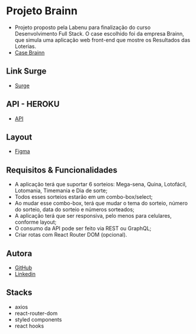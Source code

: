 # Projeto Brainn

- Projeto proposto pela Labenu para finalização do curso Desenvolvimento Full Stack. O case escolhido foi da empresa Brainn, que simula uma aplicação web front-end que mostre os Resultados das Loterias.
- [Case Brainn](https://github.com/brainnco-exs/readme-frontend)

## Link Surge
- [Surge](case-brainn-nicoly.surge.sh)

## API - HEROKU
- [API](https://brainn-api-loterias.herokuapp.com/api/v1/docs/)

## Layout
- [Figma](https://www.figma.com/file/H2qrYBCFMf4didYmxRwTxP/Brainn-Frontend-Challenge?node-id=0%3A1)

## Requisitos & Funcionalidades
- A aplicação terá que suportar 6 sorteios: Mega-sena, Quina, Lotofácil, Lotomania, Timemania e Dia de sorte;
- Todos esses sorteios estarão em um combo-box/select;
- Ao mudar esse combo-box, terá que mudar o tema do sorteio, número do sorteio, data do sorteio e números sorteados;
- A aplicação terá que ser responsiva, pelo menos para celulares, conforme layout;
- O consumo da API pode ser feito via REST ou GraphQL;
- Criar rotas com React Router DOM (opcional).

## Autora
- [GitHub](https://github.com/NicolyBarros)
- [Linkedin](https://www.linkedin.com/in/nicoly-barros-henrique-vitorio/)

## Stacks
- axios
- react-router-dom
- styled components
- react hooks